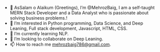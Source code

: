 - 👋 AsSalam o Alaikum (Greetings), I’m @MehrozBaig, I am a self-taught MERN Stack Developer and a Data Analyst who is passionate about solving business problems.!
- 👀 I’m interested in Python programming, Data Science, and Deep Leaning, Full stack development, Javascript, HTML, CSS.
- 🌱 I’m currently learning NLP.
- 💞️ I’m looking to collaborate on Deep Leaning.
- 📫 How to reach me mehrozbaig786@gmail.com.

<!---
MehrozBaig/MehrozBaig is a ✨ special ✨ repository because its `README.md` (this file) appears on your GitHub profile.
You can click the Preview link to take a look at your changes.
--->
